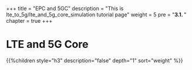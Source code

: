+++
title = "EPC and 5GC"
description = "This is lte_to_5g/lte_and_5g_core_simulation tutorial page"
weight = 5 
pre = "<b>3.1. </b>"
chapter = true
+++

# LTE and 5G Core

{{%children style="h3" description="false" depth="1" sort="weight" %}}

